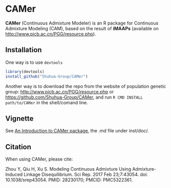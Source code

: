# CAMer

**CAMer** (Continuous Admixture Modeler) is an R package for Continuous Admixture Modeling (CAM), based on the result of **iMAAPs** (available on http://www.picb.ac.cn/PGG/resource.php).

## Installation

One way is to use `devtools`

```r
library(devtools)
install_github("Shuhua-Group/CAMer")
```

Another way is to download the repo from the website of population genetic group: http://www.picb.ac.cn/PGG/resource.php or https://github.com/Shuhua-Group/CAMer, and run `R CMD INSTALL path/to/CAMer` in the shell/comand line.

## Vignette

See [An Introduction to CAMer package](https://github.com/Shuhua-Group/CAMer/blob/master/inst/doc/intro.md), the .md file under inst/doc/.

## Citation
When using CAMer, please cite:

Zhou Y, Qiu H, Xu S. Modeling Continuous Admixture Using Admixture-Induced Linkage Disequilibrium. Sci Rep. 2017 Feb 23;7:43054. doi: 10.1038/srep43054. PMID: 28230170; PMCID: PMC5322361.
